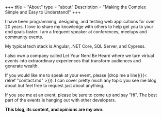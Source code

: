 +++
title = "About"
type = "about"
Description = "Making the Complex Simple and Easy to Understand!"
+++


I have been programming, designing, and testing web applications for over 20 years.  I love to share my knowledge with others to help get you to your end goals faster.  I am a frequent speaker at conferences, meetups and community events.

My typical tech stack is Angular, .NET Core, SQL Server, and Cypress.

I also own a company called Let Your Nerd Be Heard where we turn virtual events into extraordinary experiences that transform audiences and generate wealth.

If you would like me to speak at your event, please [drop me a line]({{< relref "contact.md" >}}).  I can cover pretty much any topic you see me blog about but feel free to request just about anything.

If you see me at an event, please be sure to come up and say "Hi".  The best part of the events is hanging out with other developers.

**This blog, its content, and opinions are my own.**